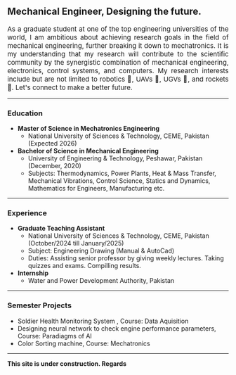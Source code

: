 ## Mechanical Engineer, Designing the future. 
<p style="text-align: justify; font-size: 15px;"> 
    As a graduate student at one of the top engineering universities of the world, I am ambitious about achieving research goals in the field of mechanical engineering, further breaking it down to mechatronics. It is my understanding that my research will contribute to the scientific community by the synergistic combination of mechanical engineering, electronics, control systems, and computers. My research interests include but are not limited to robotics 🤖, UAVs 🚁, UGVs 🚕, and rockets 🚀. Let's connect to make a better future.
</p>

---

### Education

* **Master of Science in Mechatronics Engineering**
   * National University of Sciences & Technology, CEME, Pakistan (Expected 2026) 
* **Bachelor of Science in Mechanical Engineering**
   * University of Engineering & Technology, Peshawar, Pakistan (December, 2020)
   * Subjects: Thermodynamics, Power Plants, Heat & Mass Transfer, Mechanical Vibrations, Control Science, Statics and Dynamics, Mathematics for Engineers, Manufacturing etc.

---

### Experience
* **Graduate Teaching Assistant**
   * National University of Sciences & Technology, CEME, Pakistan (October/2024 till January/2025)
   * Subject: Engineering Drawing (Manual & AutoCad)
   * Duties: Assisting senior professor by giving weekly lectures. Taking quizzes and exams. Compilling results. 
* **Internship**
   * Water and Power Development Authority, Pakistan

---

### Semester Projects
* Soldier Health Monitoring System , Course: Data Aquisition
* Designing neural network to check engine performance parameters, Course: Paradiagms of AI
* Color Sorting machine, Course: Mechatronics
<hr>

**This site is under construction. Regards**
